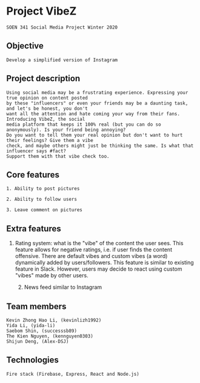 # Project VibeZ

    SOEN 341 Social Media Project Winter 2020

## Objective

    Develop a simplified version of Instagram

## Project description

    Using social media may be a frustrating experience. Expressing your true opinion on content posted
    by these "influencers" or even your friends may be a daunting task, and let's be honest, you don't
    want all the attention and hate coming your way from their fans. Introducing VibeZ, the social
    media platform that keeps it 100% real (but you can do so anonymously). Is your friend being annoying?
    Do you want to tell them your real opinion but don't want to hurt their feelings? Give them a vibe
    check, and maybe others might just be thinking the same. Is what that influencer says #fact?
    Support them with that vibe check too.

## Core features

    1. Ability to post pictures

    2. Ability to follow users

    3. Leave comment on pictures

## Extra features

1. Rating system: what is the "vibe" of the content the user sees.
This feature allows for negative ratings, i.e. if user finds the content
offensive. There are default vibes and custom vibes (a word) dynamically
added by users/followers. This feature is similar to existing feature in Slack.
However, users may decide to react using custom "vibes" made by other users.

    2. News feed similar to Instagram

## Team members

    Kevin Zhong Hao Li, (kevinlizh1992)
    Yida Li, (yida-li)
    Saebom Shin, (successsb89)
    The Kien Nguyen, (kennguyen0303)
    Shijun Deng, (Alex-DSJ)

## Technologies

    Fire stack (Firebase, Express, React and Node.js)
